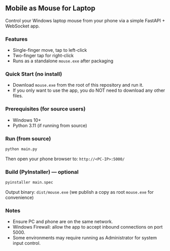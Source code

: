 ## Mobile as Mouse for Laptop

Control your Windows laptop mouse from your phone via a simple FastAPI + WebSocket app.

### Features
- Single-finger move, tap to left-click
- Two-finger tap for right-click
- Runs as a standalone `mouse.exe` after packaging

### Quick Start (no install)
- Download `mouse.exe` from the root of this repository and run it.
- If you only want to use the app, you do NOT need to download any other files.

### Prerequisites (for source users)
- Windows 10+
- Python 3.11 (if running from source)

### Run (from source)
```bash
python main.py
```
Then open your phone browser to: `http://<PC-IP>:5000/`

### Build (PyInstaller) — optional
```bash
pyinstaller main.spec
```
Output binary: `dist/mouse.exe` (we publish a copy as root `mouse.exe` for convenience)

### Notes
- Ensure PC and phone are on the same network.
- Windows Firewall: allow the app to accept inbound connections on port 5000.
- Some environments may require running as Administrator for system input control.


